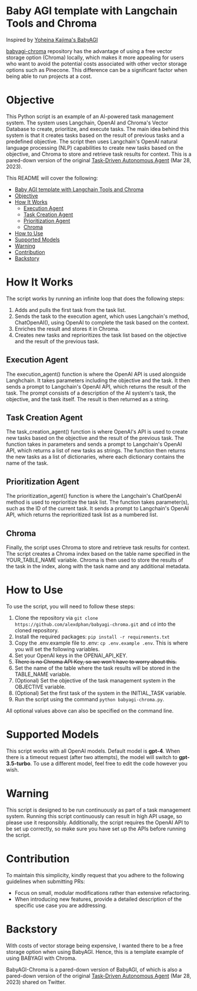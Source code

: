# Baby AGI template with Langchain Tools and Chroma

Inspired by [Yoheina Kajima's BabyAGI](https://github.com/yoheinakajima/babyagi)

[babyagi-chroma](https://github.com/alexdphan/babyagi-chroma) repository has the advantage of using a free vector storage option (Chroma) locally, which makes it more appealing for users who want to avoid the potential costs associated with other vector storage options such as Pinecone. This difference can be a significant factor when being able to run projects at a cost.

# Objective

This Python script is an example of an AI-powered task management system. The system uses Langchain, OpenAI and Chroma's Vector Database to create, prioritize, and execute tasks. The main idea behind this system is that it creates tasks based on the result of previous tasks and a predefined objective. The script then uses Langchain's OpenAI natural language processing (NLP) capabilities to create new tasks based on the objective, and Chroma to store and retrieve task results for context. This is a pared-down version of the original [Task-Driven Autonomous Agent](https://twitter.com/yoheinakajima/status/1640934493489070080?s=20) (Mar 28, 2023).

This README will cover the following:

- [Baby AGI template with Langchain Tools and Chroma](#baby-agi-template-with-langchain-tools-and-chroma)
- [Objective](#objective)
- [How It Works](#how-it-works)
  - [Execution Agent](#execution-agent)
  - [Task Creation Agent](#task-creation-agent)
  - [Prioritization Agent](#prioritization-agent)
  - [Chroma](#chroma)
- [How to Use](#how-to-use)
- [Supported Models](#supported-models)
- [Warning](#warning)
- [Contribution](#contribution)
- [Backstory](#backstory)

# How It Works<a name="how-it-works"></a>

The script works by running an infinite loop that does the following steps:

1. Adds and pulls the first task from the task list.
2. Sends the task to the execution agent, which uses Langchain's method, ChatOpenAI(), using OpenAI to complete the task based on the context.
3. Enriches the result and stores it in Chroma.
4. Creates new tasks and reprioritizes the task list based on the objective and the result of the previous task.

## Execution Agent

The execution_agent() function is where the OpenAI API is used alongside Langhchain. It takes parameters including the objective and the task. It then sends a prompt to Langchain's OpenAI API, which returns the result of the task. The prompt consists of a description of the AI system's task, the objective, and the task itself. The result is then returned as a string.

## Task Creation Agent

The task_creation_agent() function is where OpenAI's API is used to create new tasks based on the objective and the result of the previous task. The function takes in parameters and sends a prompt to Langchain's OpenAI API, which returns a list of new tasks as strings. The function then returns the new tasks as a list of dictionaries, where each dictionary contains the name of the task.

## Prioritization Agent

The prioritization_agent() function is where the Langchain's ChatOpenAI method is used to reprioritize the task list. The function takes parameter(s), such as the ID of the current task. It sends a prompt to Langchain's OpenAI API, which returns the reprioritized task list as a numbered list.

## Chroma

Finally, the script uses Chroma to store and retrieve task results for context. The script creates a Chroma index based on the table name specified in the YOUR_TABLE_NAME variable. Chroma is then used to store the results of the task in the index, along with the task name and any additional metadata.

# How to Use<a name="how-to-use"></a>

To use the script, you will need to follow these steps:

1. Clone the repository via `git clone https://github.com/alexdphan/babyagi-chroma.git` and `cd` into the cloned repository.
2. Install the required packages: `pip install -r requirements.txt`
3. Copy the .env.example file to .env: `cp .env.example .env`. This is where you will set the following variables.
4. Set your OpenAI keys in the OPENAI_API_KEY.
5. ~~There is no Chroma API Key, so we won't have to worry about this.~~
6. Set the name of the table where the task results will be stored in the TABLE_NAME variable.
7. (Optional) Set the objective of the task management system in the OBJECTIVE variable.
8. (Optional) Set the first task of the system in the INITIAL_TASK variable.
9. Run the script using the command `python babyagi-chroma.py`.

All optional values above can also be specified on the command line.

# Supported Models<a name="supported-models"></a>

This script works with all OpenAI models. Default model is **gpt-4**. When there is a timeout request (after two attempts), the model will switch to **gpt-3.5-turbo**. To use a different model, feel free to edit the code however you wish.

# Warning<a name="continous-script-warning"></a>

This script is designed to be run continuously as part of a task management system. Running this script continuously can result in high API usage, so please use it responsibly. Additionally, the script requires the OpenAI API to be set up correctly, so make sure you have set up the APIs before running the script.

# Contribution

To maintain this simplicity, kindly request that you adhere to the following guidelines when submitting PRs:

- Focus on small, modular modifications rather than extensive refactoring.
- When introducing new features, provide a detailed description of the specific use case you are addressing.

# Backstory

With costs of vector storage being expensive, I wanted there to be a free storage option when using BabyAGI. Hence, this is a template example of using BABYAGI with Chroma.

BabyAGI-Chroma is a pared-down version of BabyAGI, of which is also a pared-down version of the original [Task-Driven Autonomous Agent](https://twitter.com/yoheinakajima/status/1640934493489070080?s=20) (Mar 28, 2023) shared on Twitter.
